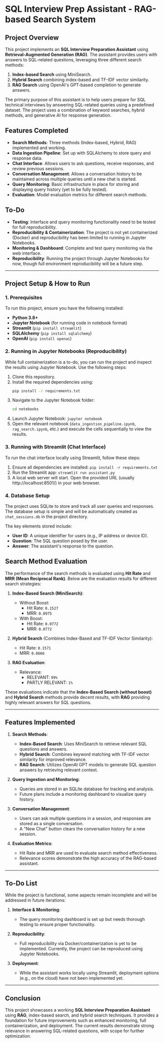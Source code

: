 # SQL Interview Prep Assistant - RAG-based Search System

## Project Overview
This project implements an **SQL Interview Preparation Assistant** using **Retrieval-Augmented Generation (RAG)**. The assistant provides users with answers to SQL-related questions, leveraging three different search methods:

1. **Index-based Search** using MiniSearch.
2. **Hybrid Search** combining index-based and TF-IDF vector similarity.
3. **RAG Search** using OpenAI's GPT-based completion to generate answers.

The primary purpose of this assistant is to help users prepare for SQL technical interviews by answering SQL-related queries using a predefined dataset. The project uses a combination of keyword searches, hybrid methods, and generative AI for response generation.

## Features Completed
- **Search Methods**: Three methods (Index-based, Hybrid, RAG) implemented and working.
- **Data Ingestion Pipeline**: Set up with SQLAlchemy to store query and response data.
- **Chat Interface**: Allows users to ask questions, receive responses, and review previous sessions.
- **Conversation Management**: Allows a conversation history to be maintained across multiple queries until a new chat is started.
- **Query Monitoring**: Basic infrastructure in place for storing and displaying query history (yet to be fully tested).
- **Evaluation**: Model evaluation metrics for different search methods.

## To-Do
- **Testing**: Interface and query monitoring functionality need to be tested for full reproducibility.
- **Reproducibility & Containerization**: The project is not yet containerized (Docker) and reproducibility has been limited to running in Jupyter Notebooks.
- **Monitoring & Dashboard**: Complete and test query monitoring via the web interface.
- **Reproducibility**: Running the project through Jupyter Notebooks for now, though full environment reproducibility will be a future step.

---

## Project Setup & How to Run

### 1. Prerequisites
To run this project, ensure you have the following installed:
- **Python 3.8+**
- **Jupyter Notebook** (for running code in notebook format)
- **Streamlit** (`pip install streamlit`)
- **SQLAlchemy** (`pip install sqlalchemy`)
- **OpenAI** (`pip install openai`)

### 2. Running in Jupyter Notebooks (Reproducibility)
While full containerization is a to-do, you can run the project and inspect the results using Jupyter Notebook. Use the following steps:

1. Clone this repository.
2. Install the required dependencies using:
   ```bash
   pip install -r requirements.txt
3. Navigate to the Jupyter Notebook folder:
   ```bash
   cd notebooks
4.  Launch Jupyter Notebook:
    `jupyter notebook` 
5.  Open the relevant notebook (`data_ingestion_pipeline.ipynb`, `rag_search.ipynb`, etc.) and execute the cells sequentially to view the results.

### 3. Running with Streamlit (Chat Interface)

To run the chat interface locally using Streamlit, follow these steps:

1.  Ensure all dependencies are installed:
    `pip install -r requirements.txt` 
2.  Run the Streamlit app:
    `streamlit run assistant.py` 
3.  A local web server will start. Open the provided URL (usually http://localhost:8501/) in your web browser.

### 4. Database Setup
The project uses SQLite to store and track all user queries and responses. The database setup is simple and will be automatically created as `chat_sessions.db` in the project directory.

The key elements stored include:

-   **User ID**: A unique identifier for users (e.g., IP address or device ID).
-   **Question**: The SQL question posed by the user.
-   **Answer**: The assistant's response to the question.


## Search Method Evaluation

The performance of the search methods is evaluated using **Hit Rate** and **MRR (Mean Reciprocal Rank)**. Below are the evaluation results for different search strategies:

1.  **Index-Based Search (MiniSearch)**:
    
    -   Without Boost:
        -   Hit Rate: `0.1527`
        -   MRR: `0.0975`
    -   With Boost:
        -   Hit Rate: `0.0772`
        -   MRR: `0.0772`
2.  **Hybrid Search** (Combines Index-Based and TF-IDF Vector Similarity):
    
    -   Hit Rate: `0.1571`
    -   MRR: `0.0666`
3.  **RAG Evaluation**:
    
    -   Relevance:
        -   RELEVANT: `99%`
        -   PARTLY RELEVANT: `1%`

These evaluations indicate that the **Index-Based Search (without boost)** and **Hybrid Search** methods provide decent results, with **RAG** providing highly relevant answers for SQL questions.

----------

## Features Implemented

1.  **Search Methods**:
    
    -   **Index-Based Search**: Uses MiniSearch to retrieve relevant SQL questions and answers.
    -   **Hybrid Search**: Combines keyword matching with TF-IDF vector similarity for improved relevance.
    -   **RAG Search**: Utilizes OpenAI GPT models to generate SQL question answers by retrieving relevant context.
2.  **Query Ingestion and Monitoring**:
    
    -   Queries are stored in an SQLite database for tracking and analysis.
    -   Future plans include a monitoring dashboard to visualize query history.
3.  **Conversation Management**:
    
    -   Users can ask multiple questions in a session, and responses are stored as a single conversation.
    -   A "New Chat" button clears the conversation history for a new session.
4.  **Evaluation Metrics**:
    
    -   Hit Rate and MRR are used to evaluate search method effectiveness.
    -   Relevance scores demonstrate the high accuracy of the RAG-based assistant.

----------

## To-Do List

While the project is functional, some aspects remain incomplete and will be addressed in future iterations:

1.  **Interface & Monitoring**:
    
    -   The query monitoring dashboard is set up but needs thorough testing to ensure proper functionality.
2.  **Reproducibility**:
    
    -   Full reproducibility via Docker/containerization is yet to be implemented. Currently, the project can be reproduced using Jupyter Notebooks.
3.  **Deployment**:
    
    -   While the assistant works locally using Streamlit, deployment options (e.g., on the cloud) have not been implemented yet.

----------

## Conclusion

This project showcases a working **SQL Interview Preparation Assistant** using **RAG**, index-based search, and hybrid search techniques. It provides a foundation for future improvements such as enhanced monitoring, full containerization, and deployment. The current results demonstrate strong relevance in answering SQL-related questions, with scope for further optimization.